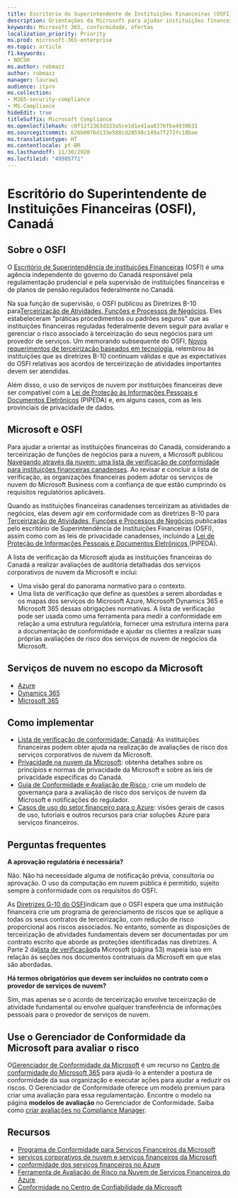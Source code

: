 ```yaml
---
title: Escritório do Superintendente de Instituições Financeiras (OSFI), Canadá
description: Orientações da Microsoft para ajudar instituições financeiras do Canadá a adotar a nuvem.
keywords: Microsoft 365, conformidade, ofertas
localization_priority: Priority
ms.prod: microsoft-365-enterprise
ms.topic: article
f1.keywords:
- NOCSH
ms.author: robmazz
author: robmazz
manager: laurawi
audience: itpro
ms.collection:
- M365-security-compliance
- MS-Compliance
hideEdit: true
titleSuffix: Microsoft Compliance
ms.openlocfilehash: c0f12f2363d333a5ce1d1e41aa8376fba4938631
ms.sourcegitcommit: 626b0076d133e588cd28598c149a7f272fc18bae
ms.translationtype: HT
ms.contentlocale: pt-BR
ms.lasthandoff: 11/30/2020
ms.locfileid: "49505771"
---
```

# <a name="office-of-the-superintendent-of-financial-institutions-osfi-canada"></a>Escritório do Superintendente de Instituições Financeiras (OSFI), Canadá

## <a name="about-the-osfi"></a>Sobre o OSFI

O [Escritório de Superintendência de instituições Financeiras](https://www.osfi-bsif.gc.ca/Eng/Pages/default.aspx) (OSFI) é uma agência independente do governo do Canadá responsável pela regulamentação prudencial e pela supervisão de instituições financeiras e de planos de pensão regulados federalmente no Canadá.

Na sua função de supervisão, o OSFI publicou as Diretrizes B-10 para[Terceirização de Atividades, Funções e Processos de Negócios](https://www.osfi-bsif.gc.ca/Eng/fi-if/rg-ro/gdn-ort/gl-ld/Pages/b10.aspx). Eles estabeleceram "práticas procedimentos ou padrões seguros" que as instituições financeiras reguladas federalmente devem seguir para avaliar e gerenciar o risco associado à terceirização do seus negócios para um provedor de serviços. Um memorando subsequente do OSFI, [Novos requerimentos de terceirização baseados em tecnologia](https://www.osfi-bsif.gc.ca/Eng/fi-if/rg-ro/gdn-ort/gl-ld/Pages/cldcmp.aspx), relembrou às instituições que as diretrizes B-10 continuam válidas e que as expectativas do OSFI relativas aos acordos de terceirização de atividades importantes devem ser atendidas.

Além disso, o uso de serviços de nuvem por instituições financeiras deve ser compatível com a [ Lei de Proteção às Informações Pessoais e Documentos Eletrônicos](https://www.priv.gc.ca/en/privacy-topics/privacy-laws-in-canada/the-personal-information-protection-and-electronic-documents-act-pipeda/) (PIPEDA) e, em alguns casos, com as leis provinciais de privacidade de dados.

## <a name="microsoft-and-osfi"></a>Microsoft e OSFI

Para ajudar a orientar as instituições financeiras do Canadá, considerando a terceirização de funções de negócios para a nuvem, a Microsoft publicou [Navegando através da nuvem: uma lista de verificação de conformidade para instituições financeiras canadenses](https://aka.ms/Azure-Canada-Compliance). Ao revisar e concluir a lista de verificação, as organizações financeiras podem adotar os serviços de nuvem do Microsoft Business com a confiança de que estão cumprindo os requisitos regulatórios aplicáveis.

Quando as instituições financeiras canadenses terceirizam as atividades de negócios, elas devem agir em conformidade com as diretrizes B-10 para [Terceirização de Atividades, Funções e Processos de Negócios](https://www.osfi-bsif.gc.ca/Eng/fi-if/rg-ro/gdn-ort/gl-ld/Pages/b10.aspx) publicadas pelo escritório de Superintendência de Instituições Financeiras (OSFI), assim como com as leis de privacidade canadenses, incluindo a [ Lei de Proteção de Informações Pessoais e Documentos Eletrônicos ](https://www.priv.gc.ca/en/privacy-topics/privacy-laws-in-canada/the-personal-information-protection-and-electronic-documents-act-pipeda/) (PIPEDA).

A lista de verificação da Microsoft ajuda as instituições financeiras do Canadá a realizar avaliações de auditoria detalhadas dos serviços corporativos de nuvem da Microsoft e inclui:

- Uma visão geral do panorama normativo para o contexto.
- Uma lista de verificação que define as questões a serem abordadas e os mapas dos serviços do Microsoft Azure, Microsoft Dynamics 365 e Microsoft 365 dessas obrigações normativas. A lista de verificação pode ser usada como uma ferramenta para medir a conformidade em relação a uma estrutura regulatória, fornecer uma estrutura interna para a documentação de conformidade e ajudar os clientes a realizar suas próprias avaliações de risco dos serviços de nuvem de negócios da Microsoft.

## <a name="microsoft-in-scope-cloud-services"></a>Serviços de nuvem no escopo da Microsoft

- [Azure](https://aka.ms/AzureCompliance)
- [Dynamics 365](https://aka.ms/d365-compliance-list)
- [Microsoft 365](https://aka.ms/o365-compliance-framework)

## <a name="how-to-implement"></a>Como implementar

- [Lista de verificação de conformidade: Canadá](https://aka.ms/Azure-Canada-Compliance): As instituições financeiras podem obter ajuda na realização de avaliações de risco dos serviços corporativos de nuvem da Microsoft.
- [Privacidade na nuvem da Microsoft](https://aka.ms/MCSPrivacy): obtenha detalhes sobre os princípios e normas de privacidade da Microsoft e sobre as leis de privacidade específicas do Canadá.
- [Guia de Conformidade e Avaliação de Risco ](https://aka.ms/RiskGovernanceGuide): crie um modelo de governança para a avaliação de risco dos serviços de nuvem da Microsoft e notificações do regulador.
- [Casos de uso do setor financeiro para o Azure](https://docs.microsoft.com/azure/industry/financial/): visões gerais de casos de uso, tutoriais e outros recursos para criar soluções Azure para serviços financeiros.

## <a name="frequently-asked-questions"></a>Perguntas frequentes

**A aprovação regulatória é necessária?**

Não. Não há necessidade alguma de notificação prévia, consultoria ou aprovação. O uso da computação em nuvem pública é permitido, sujeito sempre à conformidade com os requisitos do OSFI.

As [Diretrizes G-10 do OSFI](https://www.osfi-bsif.gc.ca/Eng/fi-if/rg-ro/gdn-ort/gl-ld/Pages/b10.aspx)indicam que o OSFI espera que uma instituição financeira crie um programa de gerenciamento de riscos que se aplique a todas os seus contratos de terceirização, com redução de risco proporcional aos riscos associados. No entanto, somente as disposições de terceirização de atividades fundamentais devem ser documentadas por um contrato escrito que aborde as proteções identificadas nas diretrizes. A Parte 2 da[lista de verificação](https://aka.ms/Azure-Canada-Compliance)da Microsoft (página 53) mapeia isso em relação às seções nos documentos contratuais da Microsoft em que elas são abordadas.

**Há termos obrigatórios que devem ser incluídos no contrato com o provedor de serviços de nuvem?**

Sim, mas apenas se o acordo de terceirização envolve terceirização de atividade fundamental ou envolve qualquer transferência de informações pessoais para o provedor de serviços de nuvem.

## <a name="use-microsoft-compliance-manager-to-assess-your-risk"></a>Use o Gerenciador de Conformidade da Microsoft para avaliar o risco

O[Gerenciador de Conformidade da Microsoft](https://docs.microsoft.com/microsoft-365/compliance/compliance-manager) é um recurso no [Centro de conformidade do Microsoft 365](https://docs.microsoft.com/microsoft-365/compliance/microsoft-365-compliance-center) para ajudá-lo a entender a postura de conformidade da sua organização e executar ações para ajudar a reduzir os riscos. O Gerenciador de Conformidade oferece um modelo premium para criar uma avaliação para essa regulamentação. Encontre o modelo na página **modelos de avaliação** no Gerenciador de Conformidade. Saiba como [criar avaliações no Compliance Manager](https://docs.microsoft.com/microsoft-365/compliance/compliance-manager-assessments).

## <a name="resources"></a>Recursos

- [Programa de Conformidade para Serviços Financeiros da Microsoft](https://aka.ms/FSCP-Print)
- [ serviços corporativos de nuvem e serviços financeiros da Microsoft ](https://www.microsoft.com/trustcenter/cloudservices/financialservices)
- [conformidade dos serviços financeiros no Azure](https://azure.microsoft.com/resources/videos/azurecon-2015-financial-services-compliance-in-azure/)
- [Ferramenta de Avaliação de Risco na Nuvem de Serviços Financeiros do Azure](https://aka.ms/FFIEC-CSDT)
- [Conformidade no Centro de Confiabilidade da Microsoft](https://www.microsoft.com/trust-center/compliance/compliance-overview)
